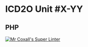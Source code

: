 # ICD2O Unit #X-YY
## PHP

[![Mr Coxall's Super Linter](README.md/../../../workflows/Super%20Linter/badge.svg)](README.md/../../../actions)
